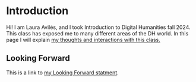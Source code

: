 # Introduction

Hi! I am Laura Avilés, and I took Introduction to Digital Humanities fall 2024. This class has exposed me to many different areas of the DH world. In this page I will explain [my thoughts and interactions with this class.](statemend.md) 



## Looking Forward

This is a link to [my Looking Forward statment](lookingforward.html).
